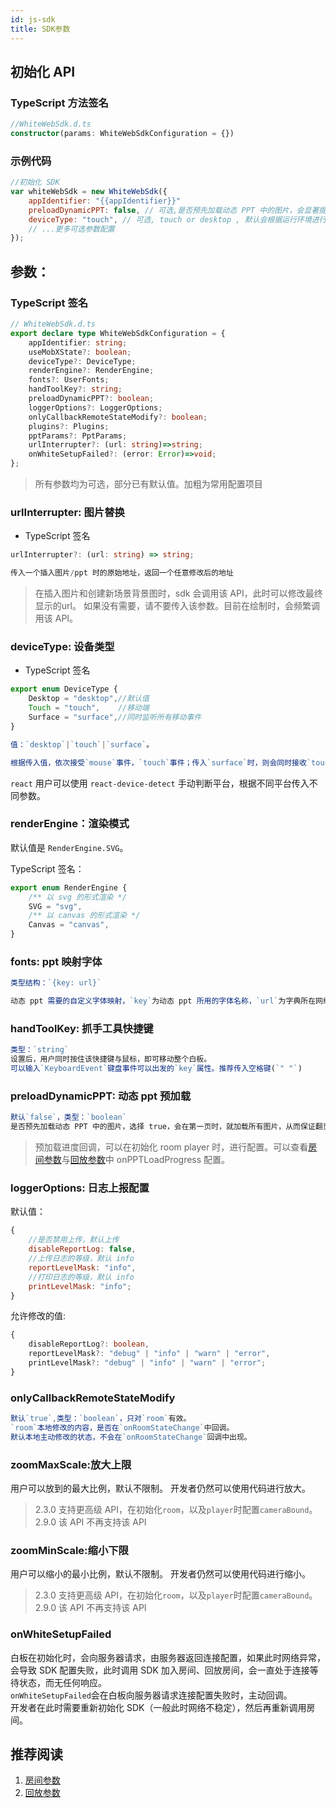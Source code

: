 ```yaml
---
id: js-sdk
title: SDK参数
---
```


## 初始化 API

### TypeScript 方法签名

```TypeScript
//WhiteWebSdk.d.ts
constructor(params: WhiteWebSdkConfiguration = {})
```

### 示例代码

```javascript
//初始化 SDK
var whiteWebSdk = new WhiteWebSdk({
    appIdentifier: "{{appIdentifier}}"
    preloadDynamicPPT: false, // 可选,是否预先加载动态 PPT 中的图片，会显著提升用户体验，降低翻页的图片加载时长
    deviceType: "touch", // 可选, touch or desktop , 默认会根据运行环境进行推断
    // ...更多可选参数配置
});
```

## 参数：

### TypeScript 签名

```Typescript
// WhiteWebSdk.d.ts
export declare type WhiteWebSdkConfiguration = {
    appIdentifier: string;
    useMobXState?: boolean;
    deviceType?: DeviceType;
    renderEngine?: RenderEngine;
    fonts?: UserFonts;
    handToolKey?: string;
    preloadDynamicPPT?: boolean;
    loggerOptions?: LoggerOptions;
    onlyCallbackRemoteStateModify?: boolean;
    plugins?: Plugins;
    pptParams?: PptParams;
    urlInterrupter?: (url: string)=>string;
    onWhiteSetupFailed?: (error: Error)=>void;
};
```

>所有参数均为可选，部分已有默认值。加粗为常用配置项目

### **urlInterrupter**: 图片替换

* TypeScript 签名

```typescript
urlInterrupter?: (url: string) => string;
```

```js
传入一个插入图片/ppt 时的原始地址，返回一个任意修改后的地址
```

>在插入图片和创建新场景背景图时，sdk 会调用该 API，此时可以修改最终显示的url。
>如果没有需要，请不要传入该参数。目前在绘制时，会频繁调用该 API。

### **deviceType**: 设备类型

* TypeScript 签名

```typescript
export enum DeviceType {
    Desktop = "desktop",//默认值
    Touch = "touch",    //移动端
    Surface = "surface",//同时监听所有移动事件
}
```

```js
值：`desktop`|`touch`|`surface`。

根据传入值，依次接受`mouse`事件，`touch`事件；传入`surface`时，则会同时接收`touch`,`mouse`事件。
```

`react` 用户可以使用 `react-device-detect` 手动判断平台，根据不同平台传入不同参数。

### **renderEngine**：渲染模式

默认值是 ``RenderEngine.SVG``。

TypeScript 签名：

```typescript
export enum RenderEngine {
    /** 以 svg 的形式渲染 */
    SVG = "svg",
    /** 以 canvas 的形式渲染 */
    Canvas = "canvas",
}
```

### fonts: ppt 映射字体

```js
类型结构：`{key: url}`

动态 ppt 需要的自定义字体映射，`key`为动态 ppt 所用的字体名称，`url`为字典所在网络地址。
```

### **handToolKey**: 抓手工具快捷键

```js
类型：`string`
设置后，用户同时按住该快捷键与鼠标，即可移动整个白板。
可以输入`KeyboardEvent`键盘事件可以出发的`key`属性。推荐传入空格键(`" "`)
```

### preloadDynamicPPT: 动态 ppt 预加载

```js
默认`false`，类型：`boolean`
是否预先加载动态 PPT 中的图片，选择 true，会在第一页时，就加载所有图片，从而保证翻页时，能够立即显示图片。
```

>预加载进度回调，可以在初始化 room player 时，进行配置。可以查看[房间参数](./room.md)与[回放参数](./player.md)中 onPPTLoadProgress 配置。

### loggerOptions: 日志上报配置

默认值：

```js
{
    //是否禁用上传，默认上传
    disableReportLog: false,
    //上传日志的等级，默认 info
    reportLevelMask: "info",
    //打印日志的等级，默认 info
    printLevelMask: "info";
}
```

允许修改的值:
```Typescript
{
    disableReportLog?: boolean,
    reportLevelMask?: "debug" | "info" | "warn" | "error",
    printLevelMask?: "debug" | "info" | "warn" | "error";
}
```

### onlyCallbackRemoteStateModify

```js
默认`true`,类型：`boolean`，只对`room`有效。
`room`本地修改的内容，是否在`onRoomStateChange`中回调。
默认本地主动修改的状态，不会在`onRoomStateChange`回调中出现。
```

### zoomMaxScale:放大上限

用户可以放到的最大比例，默认不限制。
开发者仍然可以使用代码进行放大。

>2.3.0 支持更高级 API，在初始化`room`，以及`player`时配置`cameraBound`。
>2.9.0 该 API 不再支持该 API

### zoomMinScale:缩小下限

用户可以缩小的最小比例，默认不限制。
开发者仍然可以使用代码进行缩小。

>2.3.0 支持更高级 API，在初始化`room`，以及`player`时配置`cameraBound`。
>2.9.0 该 API 不再支持该 API

### **onWhiteSetupFailed**

白板在初始化时，会向服务器请求，由服务器返回连接配置，如果此时网络异常，会导致 SDK 配置失败，此时调用 SDK 加入房间、回放房间，会一直处于连接等待状态，而无任何响应。  
`onWhiteSetupFailed`会在白板向服务器请求连接配置失败时，主动回调。  
开发者在此时需要重新初始化 SDK（一般此时网络不稳定），然后再重新调用房间。

## 推荐阅读

1. [房间参数](./room.md)
1. [回放参数](./player.md)